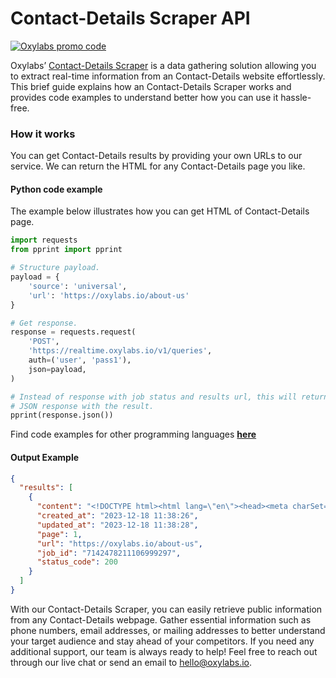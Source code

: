# Contact-Details Scraper API

[![Oxylabs promo code](https://user-images.githubusercontent.com/129506779/250792357-8289e25e-9c36-4dc0-a5e2-2706db797bb5.png)](https://oxylabs.go2cloud.org/aff_c?offer_id=7&aff_id=877&url_id=112)

Oxylabs’ [Contact-Details Scraper](https://oxylabs.io/products/scraper-api/web/contact-details-scraper?utm_source=github&utm_medium=repositories&utm_campaign=product) is a data gathering solution allowing you to extract real-time information from an Contact-Details website effortlessly. This brief guide explains how an Contact-Details Scraper works and provides code examples to understand better how you can use it hassle-free.

### How it works

You can get Contact-Details results by providing your own URLs to our service. We can return the HTML for any Contact-Details page you like.

#### Python code example

The example below illustrates how you can get HTML of Contact-Details page.

```python
import requests
from pprint import pprint

# Structure payload.
payload = {
    'source': 'universal',
    'url': 'https://oxylabs.io/about-us'
}

# Get response.
response = requests.request(
    'POST',
    'https://realtime.oxylabs.io/v1/queries',
    auth=('user', 'pass1'),
    json=payload,
)

# Instead of response with job status and results url, this will return the
# JSON response with the result.
pprint(response.json())
```
Find code examples for other programming languages [**here**](https://github.com/oxylabs/contact-details-scraper/tree/main/code%20examples)

#### Output Example
```json
{
  "results": [
    {
      "content": "<!DOCTYPE html><html lang=\"en\"><head><meta charSet=\"utf-8\" /><meta name=\"viewport\" content=\"width=de ... </html>",
      "created_at": "2023-12-18 11:38:26",
      "updated_at": "2023-12-18 11:38:28",
      "page": 1,
      "url": "https://oxylabs.io/about-us",
      "job_id": "7142478211106999297",
      "status_code": 200
    }
  ]
}
```
With our Contact-Details Scraper, you can easily retrieve public information from any Contact-Details webpage. Gather essential information such as phone numbers, email addresses, or mailing addresses to better understand your target audience and stay ahead of your competitors. If you need any additional support, our team is always ready to help! Feel free to reach out through our live chat or send an email to hello@oxylabs.io.